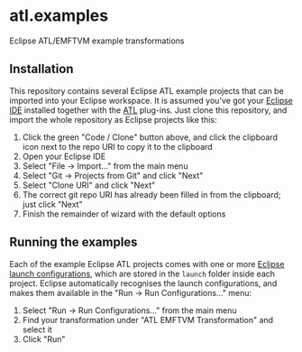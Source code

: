 # atl.examples
Eclipse ATL/EMFTVM example transformations

## Installation

This repository contains several Eclipse ATL example projects that can be imported into your Eclipse workspace. It is assumed you've got your [Eclipse IDE](https://www.eclipse.org/downloads/) installed together with the [ATL](https://www.eclipse.org/atl/) plug-ins. Just clone this repository, and import the whole repository as Eclipse projects like this:

  1. Click the green "Code / Clone" button above, and click the clipboard icon next to the repo URI to copy it to the clipboard
  2. Open your Eclipse IDE
  3. Select "File &rarr; Import..." from the main menu
  4. Select "Git &rarr; Projects from Git" and click "Next"
  5. Select "Clone URI" and click "Next"
  6. The correct git repo URI has already been filled in from the clipboard; just click "Next"
  7. Finish the remainder of wizard with the default options

## Running the examples

Each of the example Eclipse ATL projects comes with one or more [Eclipse launch configurations](https://eclipsesnippets.blogspot.com/2007/07/tip-creating-and-sharing-launch.html), which are stored in the `launch` folder inside each project. Eclipse automatically recognises the launch configurations, and makes them available in the "Run -> Run Configurations..." menu:

  1. Select "Run &rarr; Run Configurations..." from the main menu
  2. Find your transformation under "ATL EMFTVM Transformation" and select it
  3. Click "Run"
